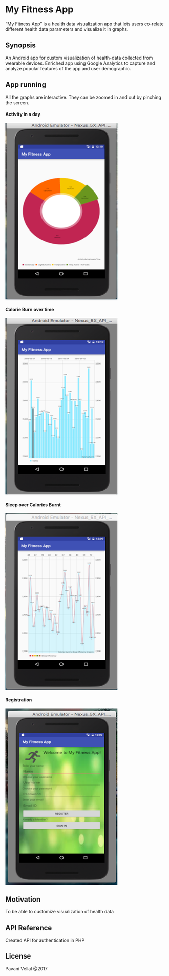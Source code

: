 # My Fitness App

 “My Fitness App” is a health data visualization app that lets users co-relate different health data parameters and visualize it in graphs.

## Synopsis

   An Android app for custom visualization of health-data collected from wearable devices. Enriched app using Google Analytics to capture and analyze popular features of the app and user demographic.

## App running

All the graphs are interactive. They can be zoomed in and out by pinching the screen.

#### Activity in a day

<img src="images/activity.png" width="350px" height="550px" />

#### Calorie Burn over time
<img src="images/calorieBurn.png" width="350px" height="550px" />

#### Sleep over Calories Burnt
<img src="images/sleep.png" width="350px" height="550px" />

#### Registration
<img src="images/registration.png" width="350px" height="550px" />


## Motivation

To be able to customize visualization of health data

## API Reference

Created API for authentication in PHP

## License

Pavani Vellal @2017
